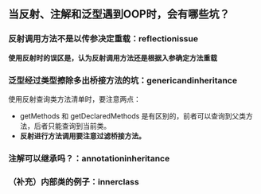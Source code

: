 ## 当反射、注解和泛型遇到OOP时，会有哪些坑？
### 反射调用方法不是以传参决定重载：reflectionissue
**使用反射时的误区是，认为反射调用方法还是根据入参确定方法重载**

### 泛型经过类型擦除多出桥接方法的坑：genericandinheritance
使用反射查询类方法清单时，要注意两点：
- getMethods 和 getDeclaredMethods 是有区别的，前者可以查询到父类方法，后者只能查询到当前类。
- **反射进行方法调用要注意过滤桥接方法。**

### 注解可以继承吗？：annotationinheritance
### （补充）内部类的例子：innerclass
